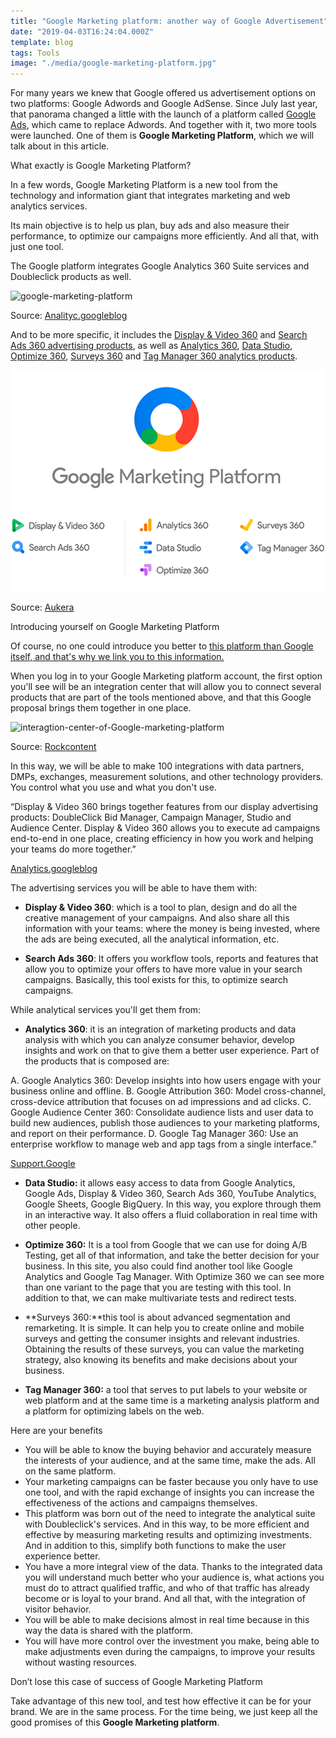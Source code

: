 ```yaml
---
title: "Google Marketing platform: another way of Google Advertisement"
date: "2019-04-03T16:24:04.000Z"
template: blog
tags: Tools
image: "./media/google-marketing-platform.jpg"
---
```



For many years we knew that Google offered us advertisement options on two platforms: Google Adwords and Google AdSense. Since July last year, that panorama changed a little with the launch of a platform called [Google Ads](https://cobuildlab.com/blog/tips-to-create-effective-campaigns-in-google-search-engine/), which came to replace Adwords. And together with it, two more tools were launched. One of them is **Google Marketing Platform**, which we will talk about in this article.


<title-2>What exactly is Google Marketing Platform?</title-2>

In a few words, Google Marketing Platform is a new tool from the technology and information giant that integrates marketing and web analytics services. 

Its main objective is to help us plan, buy ads and also measure their performance, to optimize our campaigns more efficiently. And all that, with just one tool. 

The Google platform integrates Google Analytics 360 Suite services and Doubleclick products as well.

![google-marketing-platform](./media/google-marketing-platform-gif.gif)

Source: [Analityc.googleblog](https://analytics.googleblog.com/2018/06/introducing-google-marketing-platform.html) 

And to be more specific, it includes the [Display & Video 360](https://support.google.com/displayvideo/answer/9059464?hl=en) and [Search Ads 360 advertising products](https://support.google.com/searchads/answer/1187512?hl=en), as well as [Analytics 360](https://marketingplatform.google.com/home), [Data Studio](https://datastudio.google.com/u/0/navigation/reporting), [Optimize 360](https://support.google.com/optimize/answer/7084762?hl=en), [Surveys 360](https://surveys.withgoogle.com/) and [Tag Manager 360 analytics products](https://support.google.com/marketingplatform/answer/6365892?hl=en).

![Google-marketing-platform-options](./media/google-marketing-platform-options.png)

Source: [Aukera](https://aukera.es/blog/que-es-google-marketing-platform/)

<title-2>Introducing yourself on Google Marketing Platform</title-2>

<youtube-video id="RlB_f6EG4r4"></youtube-video>

Of course, no one could introduce you better to [this platform than Google itself, and that's why we link you to this information.](https://analytics.googleblog.com/2018/06/introducing-google-marketing-platform.html)

When you log in to your Google Marketing platform account, the first option you'll see will be an integration center that will allow you to connect several products that are part of the tools mentioned above, and that this Google proposal brings them together in one place. 

![interagtion-center-of-Google-marketing-platform](./media/interagtion-center-of-Google-marketing-platform.png)

Source: [Rockcontent](https://rockcontent.com/es/blog/google-marketing-platform/)

In this way, we will be able to make 100 integrations with data partners, DMPs, exchanges, measurement solutions, and other technology providers. You control what you use and what you don't use. 

“Display & Video 360 brings together features from our display advertising products: DoubleClick Bid Manager, Campaign Manager, Studio and Audience Center. Display & Video 360 allows you to execute ad campaigns end-to-end in one place, creating efficiency in how you work and helping your teams do more together.”

[Analytics.googleblog](https://analytics.googleblog.com/2018/06/introducing-google-marketing-platform.html)

The advertising services you will be able to have them with:

* **Display & Video 360**: which is a tool to plan, design and do all the creative management of your campaigns. And also share all this information with your teams: where the money is being invested, where the ads are being executed, all the analytical information, etc. 

* **Search Ads 360**: It offers you workflow tools, reports and features that allow you to optimize your offers to have more value in your search campaigns. Basically, this tool exists for this, to optimize search campaigns.

While analytical services you'll get them from: 

* **Analytics 360**: it is an integration of marketing products and data analysis with which you can analyze consumer behavior, develop insights and work on that to give them a better user experience. Part of the products that is composed are: 

A. Google Analytics 360: Develop insights into how users engage with your business online and offline.
B. Google Attribution 360: Model cross-channel, cross-device attribution that focuses on ad impressions and ad clicks.
C. Google Audience Center 360: Consolidate audience lists and user data to build new audiences, publish those audiences to your marketing platforms, and report on their performance.
D. Google Tag Manager 360: Use an enterprise workflow to manage web and app tags from a single interface.”

[Support.Google](https://support.google.com/marketingplatform/answer/6292532?hl=en)

* **Data Studio:** it allows easy access to data from Google Analytics, Google Ads, Display & Video 360, Search Ads 360, YouTube Analytics, Google Sheets, Google BigQuery. In this way, you explore through them in an interactive way. It also offers a fluid collaboration in real time with other people.

* **Optimize 360:** It is a tool from Google that we can use for doing A/B Testing, get all of that information, and take the better decision for your business. In this site, you also could find another tool like Google Analytics and Google Tag Manager. With Optimize 360 we can see more than one variant to the page that you are testing with this tool. In addition to that, we can make multivariate tests and redirect tests.

* **Surveys 360:**this tool is about advanced segmentation and remarketing. It is simple. It can help you to create online and mobile surveys and getting the consumer insights and relevant industries. Obtaining the results of these surveys, you can value the marketing strategy, also knowing its benefits and make decisions about your business. 

* **Tag Manager 360:** a tool that serves to put labels to your website or web platform and at the same time is a marketing analysis platform and a platform for optimizing labels on the web. 

<title-3>Here are your benefits</title-3>

* You will be able to know the buying behavior and accurately measure the interests of your audience, and at the same time, make the ads. All on the same platform. 
* Your marketing campaigns can be faster because you only have to use one tool, and with the rapid exchange of insights you can increase the effectiveness of the actions and campaigns themselves.
* This platform was born out of the need to integrate the analytical suite with Doubleclick's services. And in this way, to be more efficient and effective by measuring marketing results and optimizing investments. And in addition to this, simplify both functions to make the user experience better. 
* You have a more integral view of the data. Thanks to the integrated data you will understand much better who your audience is, what actions you must do to attract qualified traffic, and who of that traffic has already become or is loyal to your brand. And all that, with the integration of visitor behavior.  
* You will be able to make decisions almost in real time because in this way the data is shared with the platform. 
* You will have more control over the investment you make, being able to make adjustments even during the campaigns, to improve your results without wasting resources.

<title-3>Don’t lose this case of success of Google Marketing Platform</title-3>

<youtube-video id="lCz0cGIWmlU"></youtube-video>

Take advantage of this new tool, and test how effective it can be for your brand. We are in the same process. For the time being, we just keep all the good promises of this **Google Marketing platform**. 

